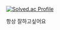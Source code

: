 [![Solved.ac Profile](http://mazassumnida.wtf/api/v2/generate_badge?boj=ujunhwan)](https://solved.ac/ujunhwan/)

항상 잘하고싶어요
